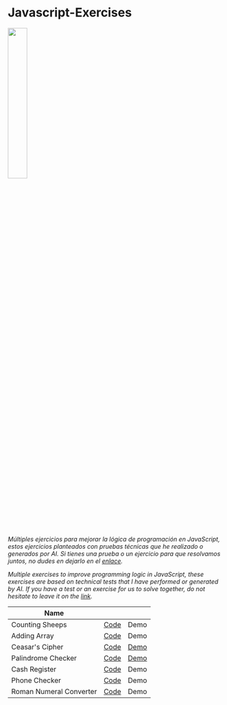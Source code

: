# Javascript-Exercises
<img src="https://upload.wikimedia.org/wikipedia/commons/6/6a/JavaScript-logo.png" width="30%">

_Múltiples ejercicios para mejorar la lógica de programación en JavaScript, estos ejercicios planteados con pruebas técnicas que he realizado o generados por AI. Si tienes una prueba o un ejercicio para que resolvamos juntos, no dudes en dejarlo en el [enlace](https://github.com/borgesmj/Javascript-Exercises/issues)._


_Multiple exercises to improve programming logic in JavaScript, these exercises are based on technical tests that I have performed or generated by AI. If you have a test or an exercise for us to solve together, do not hesitate to leave it on the [link](https://github.com/borgesmj/Javascript-Exercises/issues)._

| Name      |       |   |
| ------------- |:-------------:| -----:|
| Counting Sheeps     | [Code](https://github.com/borgesmj/Javascript-Exercises/tree/main/Counting-sheeps#counting-sheeps) | Demo |
| Adding Array      | [Code](https://github.com/borgesmj/Javascript-Exercises/tree/main/Adding-Array#adding-arrays)     |   Demo |
| Ceasar's Cipher     | [Code](https://github.com/borgesmj/Javascript-Exercises/blob/main/Ceasars-cipher/README.md#ceasars-cipher)      |   [Demo](https://codepen.io/borgesmj19/full/GRXLwzd) |
| Palindrome Checker     | [Code](https://github.com/borgesmj/Javascript-Exercises/blob/main/Palindrome-Checker/README.md#palindrome-checker)    |   [Demo](https://codepen.io/borgesmj19/full/oNPRZyd)|
| Cash Register     | [Code](https://github.com/borgesmj/Javascript-Exercises/blob/main/Cash-Register/README.md#cash-register)    |   Demo |
| Phone Checker     | [Code](https://github.com/borgesmj/Javascript-Exercises/blob/main/Phone-checker/README.md#phone-checker)    |   Demo |
| Roman Numeral Converter   | [Code](https://github.com/borgesmj/Javascript-Exercises/tree/main/Roman-Numeral-Converter#roman-numeral-converter)    |   Demo |
